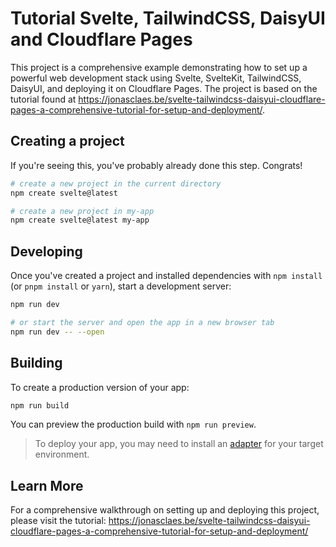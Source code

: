 # Tutorial Svelte, TailwindCSS, DaisyUI and Cloudflare Pages

This project is a comprehensive example demonstrating how to set up a powerful web development stack using Svelte, SvelteKit, TailwindCSS, DaisyUI, and deploying it on Cloudflare Pages. The project is based on the tutorial found at https://jonasclaes.be/svelte-tailwindcss-daisyui-cloudflare-pages-a-comprehensive-tutorial-for-setup-and-deployment/.

## Creating a project

If you're seeing this, you've probably already done this step. Congrats!

```bash
# create a new project in the current directory
npm create svelte@latest

# create a new project in my-app
npm create svelte@latest my-app
```

## Developing

Once you've created a project and installed dependencies with `npm install` (or `pnpm install` or `yarn`), start a development server:

```bash
npm run dev

# or start the server and open the app in a new browser tab
npm run dev -- --open
```

## Building

To create a production version of your app:

```bash
npm run build
```

You can preview the production build with `npm run preview`.

> To deploy your app, you may need to install an [adapter](https://kit.svelte.dev/docs/adapters) for your target environment.

## Learn More

For a comprehensive walkthrough on setting up and deploying this project, please visit the tutorial: https://jonasclaes.be/svelte-tailwindcss-daisyui-cloudflare-pages-a-comprehensive-tutorial-for-setup-and-deployment/
